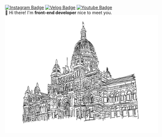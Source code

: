 [![Instagram Badge](https://img.shields.io/badge/Instagram-@low_o80_%20-white?style=flat-square&logo=Instagram&logoColor=Whitepurple)](https://instagram.com/low_o80)
[![Velog Badge](http://img.shields.io/badge/Velog-LOW_%20-white?style=flat-square&logo=LOW)](https://velog.io/@ho8ae/posts)
[![Youtube Badge](https://img.shields.io/badge/Music%20with%20Jibri-Bright?style=flat-square&logo=applemusic)](https://www.youtube.com/watch?v=wnudr9qjrbA&list=RDAMVMwnudr9qjrbA)
<br/>
👋 Hi there! I'm **front-end developer** nice to meet you.
<img src="imgs/01.png" width="100%" height="390px" />
